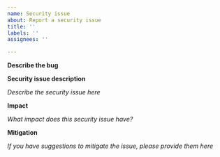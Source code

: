 ```yaml
---
name: Security issue
about: Report a security issue
title: ''
labels: ''
assignees: ''

---
```


**Describe the bug**

**Security issue description**

*Describe the security issue here*

**Impact**

*What impact does this security issue have?*

**Mitigation**

*If you have suggestions to mitigate the issue, please provide them here*
